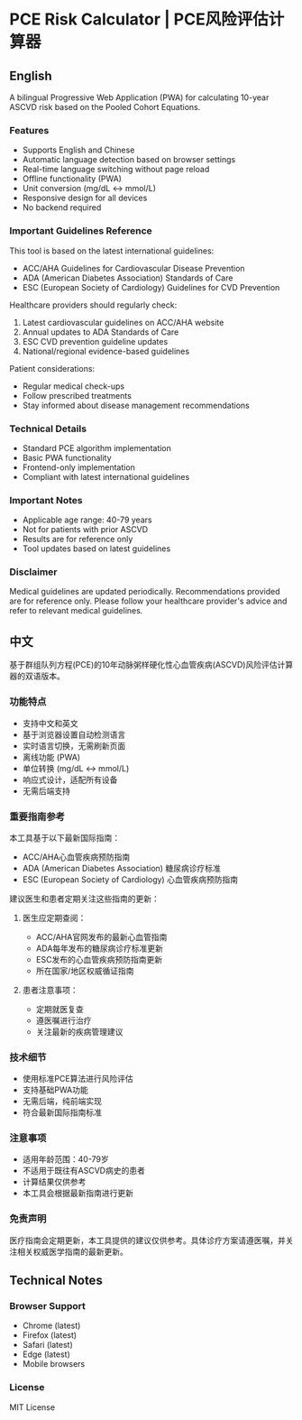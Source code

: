 # PCE Risk Calculator | PCE风险评估计算器

## English
A bilingual Progressive Web Application (PWA) for calculating 10-year ASCVD risk based on the Pooled Cohort Equations.

### Features
- Supports English and Chinese
- Automatic language detection based on browser settings
- Real-time language switching without page reload
- Offline functionality (PWA)
- Unit conversion (mg/dL ↔ mmol/L)
- Responsive design for all devices
- No backend required

### Important Guidelines Reference
This tool is based on the latest international guidelines:
- ACC/AHA Guidelines for Cardiovascular Disease Prevention
- ADA (American Diabetes Association) Standards of Care
- ESC (European Society of Cardiology) Guidelines for CVD Prevention

Healthcare providers should regularly check:
1. Latest cardiovascular guidelines on ACC/AHA website
2. Annual updates to ADA Standards of Care
3. ESC CVD prevention guideline updates
4. National/regional evidence-based guidelines

Patient considerations:
- Regular medical check-ups
- Follow prescribed treatments
- Stay informed about disease management recommendations

### Technical Details
- Standard PCE algorithm implementation
- Basic PWA functionality
- Frontend-only implementation
- Compliant with latest international guidelines

### Important Notes
- Applicable age range: 40-79 years
- Not for patients with prior ASCVD
- Results are for reference only
- Tool updates based on latest guidelines

### Disclaimer
Medical guidelines are updated periodically. Recommendations provided are for reference only. Please follow your healthcare provider's advice and refer to relevant medical guidelines.

## 中文
基于群组队列方程(PCE)的10年动脉粥样硬化性心血管疾病(ASCVD)风险评估计算器的双语版本。

### 功能特点
- 支持中文和英文
- 基于浏览器设置自动检测语言
- 实时语言切换，无需刷新页面
- 离线功能 (PWA)
- 单位转换 (mg/dL ↔ mmol/L)
- 响应式设计，适配所有设备
- 无需后端支持

### 重要指南参考
本工具基于以下最新国际指南：
- ACC/AHA心血管疾病预防指南
- ADA (American Diabetes Association) 糖尿病诊疗标准
- ESC (European Society of Cardiology) 心血管疾病预防指南

建议医生和患者定期关注这些指南的更新：
1. 医生应定期查阅：
   - ACC/AHA官网发布的最新心血管指南
   - ADA每年发布的糖尿病诊疗标准更新
   - ESC发布的心血管疾病预防指南更新
   - 所在国家/地区权威循证指南

2. 患者注意事项：
   - 定期就医复查
   - 遵医嘱进行治疗
   - 关注最新的疾病管理建议

### 技术细节
- 使用标准PCE算法进行风险评估
- 支持基础PWA功能
- 无需后端，纯前端实现
- 符合最新国际指南标准

### 注意事项
- 适用年龄范围：40-79岁
- 不适用于既往有ASCVD病史的患者
- 计算结果仅供参考
- 本工具会根据最新指南进行更新

### 免责声明
医疗指南会定期更新，本工具提供的建议仅供参考。具体诊疗方案请遵医嘱，并关注相关权威医学指南的最新更新。

## Technical Notes

### Browser Support
- Chrome (latest)
- Firefox (latest)
- Safari (latest)
- Edge (latest)
- Mobile browsers

### License
MIT License